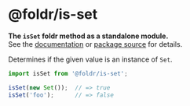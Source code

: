 # @foldr/is-set

**The `isSet` foldr method as a standalone module.**    
See the [documentation](http://foldr.com/0.0.0/is-set) or [package source](https:/github.com/CloudVessel/foldr/blob/master/packages/categories/is-set/src/index.js) for details.

Determines if the given value is an instance of `Set`.

```js
import isSet from '@foldr/is-set';

isSet(new Set());  // => true
isSet('foo');      // => false
```
